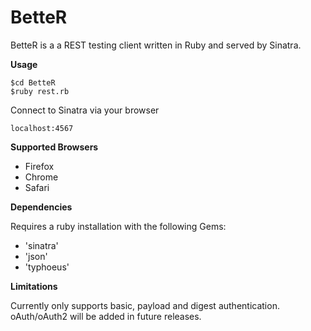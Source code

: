 BetteR
======

BetteR is a a REST testing client written in Ruby and served by Sinatra. 

<b>Usage</b>

    $cd BetteR
    $ruby rest.rb
    
Connect to Sinatra via your browser

    localhost:4567


<b>Supported Browsers</b>

  - Firefox
  - Chrome
  - Safari


<b>Dependencies</b>

Requires a ruby installation with the following Gems:
- 'sinatra'
- 'json'
- 'typhoeus'

<b>Limitations</b>

Currently only supports basic, payload and digest authentication. oAuth/oAuth2 will be added in future releases.
